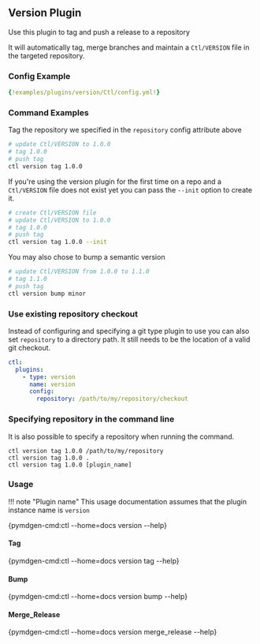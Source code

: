 ## Version Plugin

Use this plugin to tag and push a release to a repository

It will automatically tag, merge branches and maintain a `Ctl/VERSION` file in the targeted repository.

### Config Example

```yaml
{!examples/plugins/version/Ctl/config.yml!}
```

### Command Examples

Tag the repository we specified in the `repository`
config attribute above

```sh
# update Ctl/VERSION to 1.0.0
# tag 1.0.0
# push tag
ctl version tag 1.0.0
```

If you're using the version plugin for the first time on a repo and a `Ctl/VERSION` file does not exist yet you can pass the `--init` option to create it.

```sh
# create Ctl/VERSION file
# update Ctl/VERSION to 1.0.0
# tag 1.0.0
# push tag
ctl version tag 1.0.0 --init
```

You may also chose to bump a semantic version

```sh
# update Ctl/VERSION from 1.0.0 to 1.1.0
# tag 1.1.0
# push tag
ctl version bump minor
```

### Use existing repository checkout

Instead of configuring and specifying a git type plugin to use
you can also set `repository` to a directory path. It still needs
to be the location of a valid git checkout.


```yaml
ctl:
  plugins:
    - type: version
      name: version
      config:
        repository: /path/to/my/repository/checkout
```

### Specifying repository in the command line

It is also possible to specify a repository when running the
command.

```
ctl version tag 1.0.0 /path/to/my/repository
ctl version tag 1.0.0 .
ctl version tag 1.0.0 [plugin_name]
```

### Usage

!!! note "Plugin name"
    This usage documentation assumes that the plugin instance name
    is `version`

{pymdgen-cmd:ctl --home=docs version --help}

#### Tag

{pymdgen-cmd:ctl --home=docs version tag --help}

#### Bump

{pymdgen-cmd:ctl --home=docs version bump --help}

#### Merge_Release

{pymdgen-cmd:ctl --home=docs version merge_release --help}
